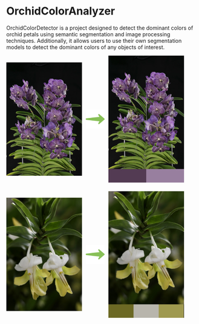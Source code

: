 # OrchidColorAnalyzer

OrchidColorDetector is a project designed to detect the dominant colors of orchid petals using semantic segmentation and image processing techniques. 
Additionally, it allows users to use their own segmentation models to detect the dominant colors of any objects of interest.

<div style="display: flex; align-items: center; margin-bottom: 20px;">
    <div style="margin-right: 10px;">
        <img src="images/original_image_1.JPG" alt="Example Image 1" width="200"/>
    </div>
    <div style="margin-right: 10px;">
        <img src="images/arrow.png" alt="Arrow" width="50"/>
    </div>
    <div>
        <img src="images/output_1.jpg" alt="Result Image 1" width="200"/>
    </div>
</div>

<div style="display: flex; align-items: center;">
    <div style="margin-right: 10px;">
        <img src="images/original_image_2.JPG" alt="Example Image 2" width="200"/>
    </div>
    <div style="margin-right: 10px;">
        <img src="images/arrow.png" alt="Arrow" width="50"/>
    </div>
    <div>
        <img src="images/output_2.jpg" alt="Result Image 2" width="200"/>
    </div>
</div>